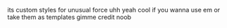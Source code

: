 its custom styles for unusual force uhh yeah cool if you wanna use em or take them as templates gimme credit noob
